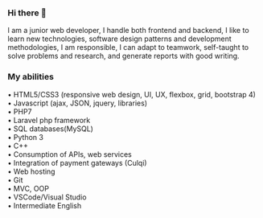 ### Hi there 👋

I am a junior web developer, I handle both frontend and backend, I like to learn new technologies, software design patterns and development methodologies, I am responsible, I can adapt to teamwork, self-taught to solve problems and research, and generate reports with good writing.
<br>
<h3>My abilities</h3>

• HTML5/CSS3 (responsive web design, UI, UX, flexbox, grid, bootstrap 4) <br>
• Javascript (ajax, JSON, jquery, libraries) <br>
• PHP7 <br>
• Laravel php framework <br>
• SQL databases(MySQL) <br>
• Python 3 <br>
• C++ <br>
• Consumption of APIs, web services <br> 
• Integration of payment gateways (Culqi) <br>
• Web hosting <br>
• Git <br>
• MVC, OOP <br>
• VSCode/Visual Studio <br>
•	Intermediate English <br>

<!--
**andreedev/andreedev** is a ✨ _special_ ✨ repository because its `README.md` (this file) appears on your GitHub profile.

Here are some ideas to get you started:

- 🔭 I’m currently working on ...
- 🌱 I’m currently learning ...
- 👯 I’m looking to collaborate on ...
- 🤔 I’m looking for help with ...
- 💬 Ask me about ...
- 📫 How to reach me: ...
- 😄 Pronouns: ...
- ⚡ Fun fact: ...
-->
